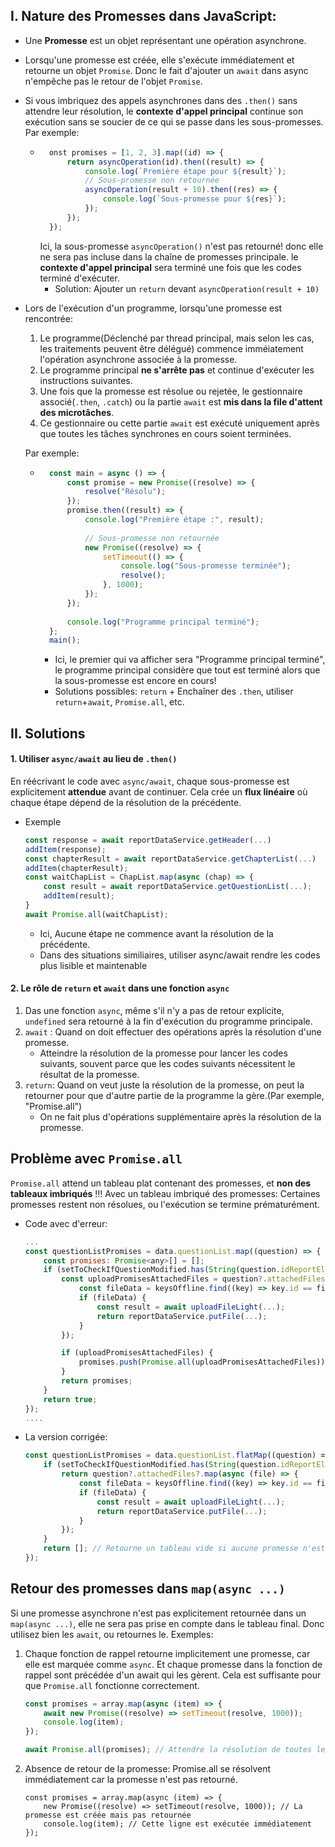 ## I. Nature des Promesses dans JavaScript:
* Une __Promesse__ est un objet représentant une opération asynchrone.
* Lorsqu'une promesse est créée, elle s'exécute immédiatement et retourne un objet ``Promise``. Donc le fait d'ajouter un ``await`` dans async n'empêche pas le retour de l'objet ``Promise``. 
* Si vous imbriquez des appels asynchrones dans des ``.then()`` sans attendre leur résolution, le __contexte d'appel principal__ continue son exécution sans se soucier de ce qui se passe dans les sous-promesses.  
    Par exemple:
    * ````js
        onst promises = [1, 2, 3].map((id) => {
            return asyncOperation(id).then((result) => {
                console.log(`Première étape pour ${result}`);
                // Sous-promesse non retournée
                asyncOperation(result + 10).then((res) => {
                    console.log(`Sous-promesse pour ${res}`);
                });
            });
        });
        ````
        Ici, la sous-promesse ``asyncOperation()`` n'est pas retourné! donc elle ne sera pas incluse dans la chaîne de promesses principale. le __contexte d'appel principal__ sera terminé une fois que les codes terminé d'exécuter. 
        * Solution: Ajouter un ``return`` devant ``asyncOperation(result + 10)``
* Lors de l'exécution d'un programme, lorsqu'une promesse est rencontrée:
    1. Le programme(Déclenché par thread principal, mais selon les cas, les traitements peuvent être délégué) commence imméiatement l'opération asynchrone associée à la promesse.
    2. Le programme principal __ne s'arrête pas__ et continue d'exécuter les instructions suivantes.
    3. Une fois que la promesse est résolue ou rejetée, le gestionnaire associé(``.then``, ``.catch``) ou la partie ``await`` est __mis dans la file d'attent des microtâches__.
    4. Ce gestionnaire ou cette partie ``await`` est exécuté uniquement après que toutes les tâches synchrones en cours soient terminées.

    Par exemple:
    * ````js
        const main = async () => {
            const promise = new Promise((resolve) => {
                resolve("Résolu");
            });
            promise.then((result) => {
                console.log("Première étape :", result);
        
                // Sous-promesse non retournée
                new Promise((resolve) => {
                    setTimeout(() => {
                        console.log("Sous-promesse terminée");
                        resolve();
                    }, 1000);
                });
            });
    
            console.log("Programme principal terminé");
        };
        main();
        ````
        * Ici, le premier qui va afficher sera "Programme principal terminé", le programme principal considère que tout est terminé alors que la sous-promesse est encore en cours!
        * Solutions possibles: ``return`` + Enchaîner des ``.then``, utiliser ``return``+``await``, ``Promise.all``, etc.

## II. Solutions
#### 1. Utiliser ``async/await`` au lieu de ``.then()``
En réécrivant le code avec ``async/await``, chaque sous-promesse est explicitement __attendue__ avant de continuer. Cela crée un __flux linéaire__ où chaque étape dépend de la résolution de la précédente.
* Exemple
    ````js
    const response = await reportDataService.getHeader(...)
    addItem(response);
    const chapterResult = await reportDataService.getChapterList(...)
    addItem(chapterResult);
    const waitChapList = ChapList.map(async (chap) => {
        const result = await reportDataService.getQuestionList(...);
        addItem(result);
    }
    await Promise.all(waitChapList);
    ````
    * Ici, Aucune étape ne commence avant la résolution de la précédente.
    * Dans des situations similiaires, utiliser async/await rendre les codes  plus lisible et maintenable

#### 2. Le rôle de ``return`` et ``await`` dans une fonction ``async``
1. Das une fonction ``async``, même s'il n'y a pas de retour explicite, ``undefined`` sera retourné à la fin d'exécution du programme principale.
2. ``await`` : Quand on doit effectuer des opérations après la résolution d'une promesse.
    * Atteindre la résolution de la promesse pour lancer les codes suivants, souvent parce que les codes suivants nécessitent le résultat de la promesse.
3. ``return``: Quand on veut juste la résolution de la promesse, on peut la retourner pour que d'autre partie de la programme la gère.(Par exemple, "Promise.all")
    * On ne fait plus d'opérations supplémentaire après la résolution de la promesse.

## Problème avec ``Promise.all``
``Promise.all`` attend un tableau plat contenant des promesses, et __non des tableaux imbriqués__ !!! 
Avec un tableau imbriqué des promesses: Certaines promesses restent non résolues, ou l'exécution se termine prématurément.

* Code avec d'erreur:
    ````js
    ...
    const questionListPromises = data.questionList.map((question) => {
        const promises: Promise<any>[] = [];
        if (setToCheckIfQuestionModified.has(String(question.idReportElem))) {
            const uploadPromisesAttachedFiles = question?.attachedFiles?.map(async (file) => {
                const fileData = keysOffline.find((key) => key.id == file.idFile);
                if (fileData) {
                    const result = await uploadFileLight(...);
                    return reportDataService.putFile(...);
                }
            });
    
            if (uploadPromisesAttachedFiles) {
                promises.push(Promise.all(uploadPromisesAttachedFiles));
            }
            return promises;
        }
        return true;
    });
    ....
    `````
* La version corrigée:
    ````js
    const questionListPromises = data.questionList.flatMap((question) => {
        if (setToCheckIfQuestionModified.has(String(question.idReportElem))) {
            return question?.attachedFiles?.map(async (file) => {
                const fileData = keysOffline.find((key) => key.id == file.idFile);
                if (fileData) {
                    const result = await uploadFileLight(...);
                    return reportDataService.putFile(...);
                }
            });
        }
        return []; // Retourne un tableau vide si aucune promesse n'est à ajouter
    });
    ````

## Retour des promesses dans ``map(async ...)``
Si une promesse asynchrone n'est pas explicitement retournée dans un ``map(async ...)``,  elle ne sera pas prise en compte dans le tableau final. Donc utilisez bien les ``await``, ou retournes le.
Exemples:
1. Chaque fonction de rappel retourne implicitement une promesse, car elle est marquée comme ``async``. Et chaque promesse dans la fonction de rappel sont précédée d'un await qui les gèrent. Cela est suffisante pour que ``Promise.all`` fonctionne correctement.
    ````js
    const promises = array.map(async (item) => {
        await new Promise((resolve) => setTimeout(resolve, 1000));
        console.log(item);
    });
    
    await Promise.all(promises); // Attendre la résolution de toutes les promesses
    ````
2. Absence de retour de la promesse: Promise.all se résolvent immédiatement car la promesse n'est pas retourné.
    ````
    const promises = array.map(async (item) => {
        new Promise((resolve) => setTimeout(resolve, 1000)); // La promesse est créée mais pas retournée
        console.log(item); // Cette ligne est exécutée immédiatement
    });
    ````
    


